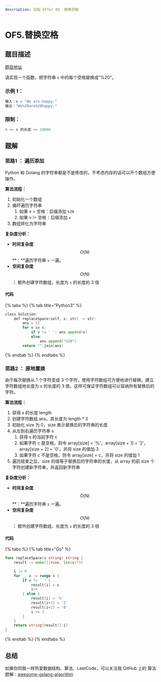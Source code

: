 ```yaml
---
description: 剑指 Offer 05. 替换空格
---
```


# OF5.替换空格

## 题目描述

[题目地址](https://leetcode-cn.com/problems/ti-huan-kong-ge-lcof/)

请实现一个函数，把字符串 `s` 中的每个空格替换成"%20"。

### **示例 1：**

```go
输入：s = "We are happy."
输出："We%20are%20happy."
```

### **限制：**

```go
0 <= s 的长度 <= 10000
```

## 题解

### 思路1 ： 遍历添加

Python 和 Golang 的字符串都是不是修改的，不考虑内存的话可以开个数组方便操作。

**算法流程：**

1. 初始化一个数组
2. 循环遍历字符串
   1. 如果 v = 空格：后缀添加  `%20`
   2. 如果 v != 空格：后缀添加  `v` 
3. 数组转化为字符串 

**复杂度分析：**

* **时间复杂度**$$O(N)$$**：**遍历字符串 `s` 一遍。
* **空间复杂度**$$O(N)$$**：** 额外创建字符数组，长度为 `s` 的长度的 3 倍

#### 代码

{% tabs %}
{% tab title="Python3" %}
```go
class Solution:
    def replaceSpace(self, s: str) -> str:
        ans = []
        for v in s:
            if v != ' ': ans.append(v)
            else:
                ans.append("%20")
        return "".join(ans)
```
{% endtab %}
{% endtabs %}

### 思路2 ： 原地置换

由于每次替换从 1 个字符变成 3 个字符，使用字符数组可方便地进行替换。建立字符数组地长度为 s 的长度的 3 倍，这样可保证字符数组可以容纳所有替换后的字符。

**算法流程：**

1. 获得 s 的长度 length 
2. 创建字符数组 ans，其长度为 length \* 3 
3. 初始化 size 为 0，size 表示替换后的字符串的长度 
4. 从左到右遍历字符串 s 
   1. 获得 s 的当前字符 c
   2.  如果字符 c 是空格，则令 array\[size\] = '%'，array\[size + 1\] = '2'，array\[size + 2\] = '0'，并将 size 的值加 3 
   3. 如果字符 c 不是空格，则令 array\[size\] = c，并将 size 的值加 1 
5. 遍历结束之后，size 的值等于替换后的字符串的长度，从 array 的前 size 个字符创建新字符串，并返回新字符串

**复杂度分析：**

* **时间复杂度**$$O(N)$$**：**遍历字符串 `s` 一遍。
* **空间复杂度**$$O(N)$$**：** 额外创建字符数组，长度为 `s` 的长度的 3 倍

#### 代码

{% tabs %}
{% tab title="Go" %}
```go
func replaceSpace(s string) string {
	result := make([]rune, len(s)*3)

	i := 0
	for _, v := range s {
		if v != ' ' {
			result[i] = v
			i++
		} else {
			result[i] = '%'
			result[i+1] = '2'
			result[i+2] = '0'
			i += 3
		}
	}
	return string(result)[:i]
}
```
{% endtab %}
{% endtabs %}

### 

## 总结

如果你同我一样热爱数据结构、算法、LeetCode，可以关注我 GitHub 上的 算法 题解：[awesome-golang-algorithm](https://github.com/kylesliu/awesome-golang-algorithm)

